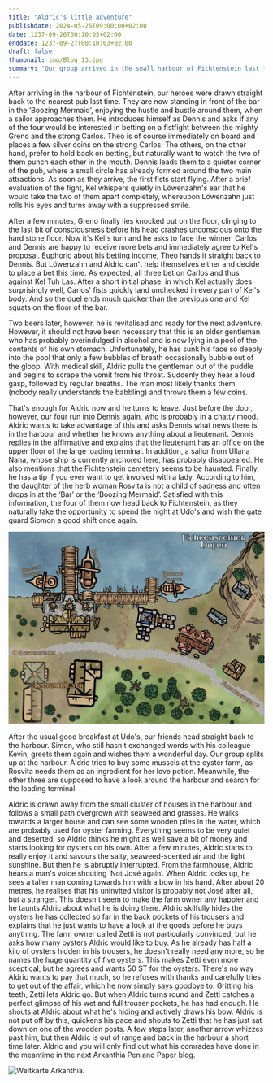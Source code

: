 ```yaml
---
title: "Aldric's little adventure"
publishdate: 2024-05-25T09:00:00+02:00
date: 1237-09-26T00:10:03+02:00
enddate: 1237-09-27T00:10:03+02:00
draft: false
thumbnail: img/Blog_13.jpg
summary: "Our group arrived in the small harbour of Fichtenstein last time. After having a quick look round the local bar, they explore it in detail in this blog. Aldric also embarks on a little adventure of his own. Find out how the bar evening goes this time and what Aldric's mission is here:"
---
```


After arriving in the harbour of Fichtenstein, our heroes were drawn straight back to the nearest pub last time. They are now standing in front of the bar in the ‘Boozing Mermaid’, enjoying the hustle and bustle around them, when a sailor approaches them. He introduces himself as Dennis and asks if any of the four would be interested in betting on a fistfight between the mighty Greno and the strong Carlos. Theo is of course immediately on board and places a few silver coins on the strong Carlos. The others, on the other hand, prefer to hold back on betting, but naturally want to watch the two of them punch each other in the mouth. Dennis leads them to a quieter corner of the pub, where a small circle has already formed around the two main attractions. As soon as they arrive, the first fists start flying. After a brief evaluation of the fight, Kel whispers quietly in Löwenzahn's ear that he would take the two of them apart completely, whereupon Löwenzahn just rolls his eyes and turns away with a suppressed smile. 

After a few minutes, Greno finally lies knocked out on the floor, clinging to the last bit of consciousness before his head crashes unconscious onto the hard stone floor. Now it's Kel's turn and he asks to face the winner. Carlos and Dennis are happy to receive more bets and immediately agree to Kel's proposal. Euphoric about his betting income, Theo hands it straight back to Dennis. But Löwenzahn and Aldric can't help themselves either and decide to place a bet this time. As expected, all three bet on Carlos and thus against Kel Tuh Las. After a short initial phase, in which Kel actually does surprisingly well, Carlos' fists quickly land unchecked in every part of Kel's body. And so the duel ends much quicker than the previous one and Kel squats on the floor of the bar. 

Two beers later, however, he is revitalised and ready for the next adventure. However, it should not have been necessary that this is an older gentleman who has probably overindulged in alcohol and is now lying in a pool of the contents of his own stomach. Unfortunately, he has sunk his face so deeply into the pool that only a few bubbles of breath occasionally bubble out of the gloop. With medical skill, Aldric pulls the gentleman out of the puddle and begins to scrape the vomit from his throat. Suddenly they hear a loud gasp, followed by regular breaths. The man most likely thanks them (nobody really understands the babbling) and throws them a few coins.

That's enough for Aldric now and he turns to leave. Just before the door, however, our four run into Dennis again, who is probably in a chatty mood. Aldric wants to take advantage of this and asks Dennis what news there is in the harbour and whether he knows anything about a lieutenant. Dennis replies in the affirmative and explains that the lieutenant has an office on the upper floor of the large loading terminal. In addition, a sailor from Ullana Nana, whose ship is currently anchored here, has probably disappeared. He also mentions that the Fichtenstein cemetery seems to be haunted. Finally, he has a tip if you ever want to get involved with a lady. According to him, the daughter of the herb woman Rosvita is not a child of sadness and often drops in at the ‘Bar’ or the ‘Boozing Mermaid’. Satisfied with this information, the four of them now head back to Fichtenstein, as they naturally take the opportunity to spend the night at Udo's and wish the gate guard Siomon a good shift once again.

<div class="img-max center">
  <img class="img-fluid rounded" title="Karte Fichtenstein Hafen" alt="Karte Fichtenstein Hafen." src="./img/fichtenstein_hafen.jpg" />
</div>

After the usual good breakfast at Udo's, our friends head straight back to the harbour. Simon, who still hasn't exchanged words with his colleague Kevin, greets them again and wishes them a wonderful day. Our group splits up at the harbour. Aldric tries to buy some mussels at the oyster farm, as Rosvita needs them as an ingredient for her love potion. Meanwhile, the other three are supposed to have a look around the harbour and search for the loading terminal. 

Aldric is drawn away from the small cluster of houses in the harbour and follows a small path overgrown with seaweed and grasses. He walks towards a larger house and can see some wooden piles in the water, which are probably used for oyster farming. Everything seems to be very quiet and deserted, so Aldric thinks he might as well save a bit of money and starts looking for oysters on his own. After a few minutes, Aldric starts to really enjoy it and savours the salty, seaweed-scented air and the light sunshine. But then he is abruptly interrupted. From the farmhouse, Aldric hears a man's voice shouting ‘Not José again’. When Aldric looks up, he sees a taller man coming towards him with a bow in his hand. After about 20 metres, he realises that his uninvited visitor is probably not José after all, but a stranger. This doesn't seem to make the farm owner any happier and he taunts Aldric about what he is doing there. Aldric skilfully hides the oysters he has collected so far in the back pockets of his trousers and explains that he just wants to have a look at the goods before he buys anything. The farm owner called Zetti is not particularly convinced, but he asks how many oysters Aldric would like to buy. As he already has half a kilo of oysters hidden in his trousers, he doesn't really need any more, so he names the huge quantity of five oysters. This makes Zetti even more sceptical, but he agrees and wants 50 ST for the oysters. There's no way Aldric wants to pay that much, so he refuses with thanks and carefully tries to get out of the affair, which he now simply says goodbye to. Gritting his teeth, Zetti lets Aldric go. But when Aldric turns round and Zetti catches a perfect glimpse of his wet and full trouser pockets, he has had enough. He shouts at Aldric about what he's hiding and actively draws his bow. Aldric is not put off by this, quickens his pace and shouts to Zetti that he has just sat down on one of the wooden posts. A few steps later, another arrow whizzes past him, but then Aldric is out of range and back in the harbour a short time later. Aldric and you will only find out what his comrades have done in the meantime in the next Arkanthia Pen and Paper blog.

<div class="center">
  <img class="img-fluid" title="Weltkarte Arkanthia" alt="Weltkarte Arkanthia." src="./img/Arkanthia_Full_Map_Fichtenstein.jpg" />
</div>




